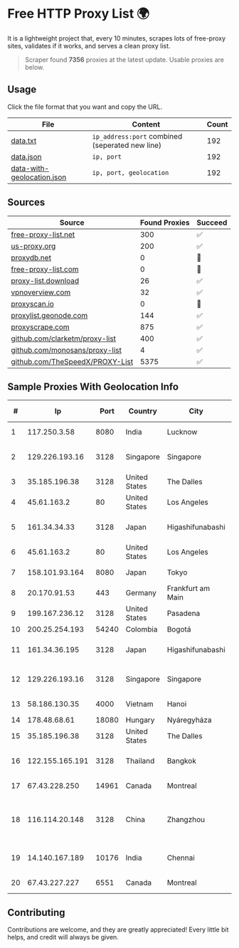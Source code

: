 
# Free HTTP Proxy List 🌍

It is a lightweight project that, every 10 minutes, scrapes lots of free-proxy sites, validates if it works, and serves a clean proxy list.


> Scraper found **7356** proxies at the latest update. Usable proxies are below.

## Usage

Click the file format that you want and copy the URL.


|File|Content|Count|
|----|-------|-----|
|[data.txt](https://raw.githubusercontent.com/themiralay/Proxy-List-World/master/data.txt)|`ip_address:port` combined (seperated new line)|192|
|[data.json](https://raw.githubusercontent.com/themiralay/Proxy-List-World/master/data.json)|`ip, port`|192|
|[data-with-geolocation.json](https://raw.githubusercontent.com/themiralay/Proxy-List-World/master/data-with-geolocation.json)|`ip, port, geolocation`|192|

## Sources

|Source|Found Proxies|Succeed|
|------|-------------|-------|
|[free-proxy-list.net](https://free-proxy-list.net)|300|✅|
|[us-proxy.org](https://www.us-proxy.org)|200|✅|
|[proxydb.net](http://proxydb.net)|0|🚫|
|[free-proxy-list.com](https://free-proxy-list.com/?page=&port=&type%5B%5D=http&type%5B%5D=https&up_time=0&search=Search)|0|🚫|
|[proxy-list.download](https://www.proxy-list.download/HTTP)|26|✅|
|[vpnoverview.com](https://vpnoverview.com/privacy/anonymous-browsing/free-proxy-servers)|32|✅|
|[proxyscan.io](https://www.proxyscan.io)|0|🚫|
|[proxylist.geonode.com](https://proxylist.geonode.com/api/proxy-list?limit=300&page=1&sort_by=lastChecked&sort_type=desc&protocols=http,https)|144|✅|
|[proxyscrape.com](https://api.proxyscrape.com/v2/?request=displayproxies&protocol=http&timeout=10000&country=all&ssl=all&anonymity=all)|875|✅|
|[github.com/clarketm/proxy-list](https://raw.githubusercontent.com/clarketm/proxy-list/master/proxy-list-raw.txt)|400|✅|
|[github.com/monosans/proxy-list](https://raw.githubusercontent.com/monosans/proxy-list/main/proxies/http.txt)|4|✅|
|[github.com/TheSpeedX/PROXY-List](https://raw.githubusercontent.com/TheSpeedX/PROXY-List/master/http.txt)|5375|✅|


## Sample Proxies With Geolocation Info

|#|Ip|Port|Country|City|Internet Service Provider|
|-|--|----|-------|----|-------------------------|
|1|117.250.3.58|8080|India|Lucknow|Bharat Sanchar Nigam Ltd|
|2|129.226.193.16|3128|Singapore|Singapore|Tencent Cloud Computing (Beijing) Co|
|3|35.185.196.38|3128|United States|The Dalles|Google LLC|
|4|45.61.163.2|80|United States|Los Angeles|FranTech Solutions|
|5|161.34.34.33|3128|Japan|Higashifunabashi|NTT PC Communications, Inc.|
|6|45.61.163.2|80|United States|Los Angeles|FranTech Solutions|
|7|158.101.93.164|8080|Japan|Tokyo|Oracle Corporation|
|8|20.170.91.53|443|Germany|Frankfurt am Main|Microsoft Corporation|
|9|199.167.236.12|3128|United States|Pasadena|GLOBAL IT|
|10|200.25.254.193|54240|Colombia|Bogotá|Anditel S.A.S.|
|11|161.34.36.195|3128|Japan|Higashifunabashi|NTT PC Communications, Inc.|
|12|129.226.193.16|3128|Singapore|Singapore|Tencent Cloud Computing (Beijing) Co|
|13|58.186.130.35|4000|Vietnam|Hanoi|FPT Telecom Company|
|14|178.48.68.61|18080|Hungary|Nyáregyháza|UPC|
|15|35.185.196.38|3128|United States|The Dalles|Google LLC|
|16|122.155.165.191|3128|Thailand|Bangkok|CAT Telecom Public Company Limited|
|17|67.43.228.250|14961|Canada|Montreal|GloboTech Communications|
|18|116.114.20.148|3128|China|Zhangzhou|CNC Group CHINA169 Neimeng Province Network|
|19|14.140.167.189|10176|India|Chennai|Tata Communications Limited|
|20|67.43.227.227|6551|Canada|Montreal|GloboTech Communications|



## Contributing

Contributions are welcome, and they are greatly appreciated! Every
little bit helps, and credit will always be given.

